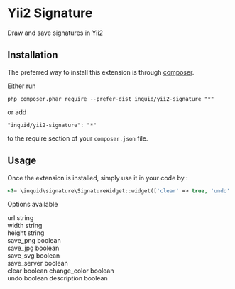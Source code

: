 Yii2 Signature
==============
Draw and save signatures in Yii2

Installation
------------

The preferred way to install this extension is through [composer](http://getcomposer.org/download/).

Either run

```
php composer.phar require --prefer-dist inquid/yii2-signature "*"
```

or add

```
"inquid/yii2-signature": "*"
```

to the require section of your `composer.json` file.


Usage
-----

Once the extension is installed, simply use it in your code by  :

```php
<?= \inquid\signature\SignatureWidget::widget(['clear' => true, 'undo' => true, 'change_color' => true, 'url' => 'google.com', 'save_server' => true]) ?>
```

Options available
 
url string  
width string  
height string  
save_png boolean  
save_jpg boolean   
save_svg boolean  
save_server boolean  
clear boolean 
change_color boolean  
undo boolean 
description boolean  